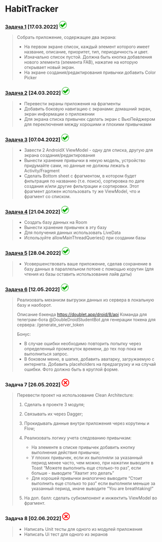 # HabitTracker

### [Задача 1](../../tree/task1) [17.03.2022] <img src="/img/y.png" width="25">

> Собрать приложение, содержащее два экрана:
>
> * На первом экране список, каждый элемент которого имеет название, описание, приоритет, тип, периодичность и цвет.
> * Изначально список пустой. Должна быть кнопка добавления нового элемента (элемента FAB), нажатие на которую открывает новый экран.
> * На экране создания/редактирования привычки добавить Color Picker

### [Задача 2](../../tree/task2) [24.03.2022] <img src="/img/y.png" width="25">

> * Перевести экраны приложения на фрагменты
> * Добавить боковую навигацию с экранами: домашний экран, экран информации о приложении
> * Для экрана списка привычек сделать экран с ВьюПейджером для переключения между хорошими и плохими привычками

### [Задача 3](../../tree/task3) [07.04.2022] <img src="/img/y.png" width="25">

> * Завести 2 AndroidX ViewModel - одну для списка, другую для экрана создания/редактирования
> * Вынести хранение привычки в некую модель, устройство придумайте сами, но данные не должны лежать в Activity/Fragment
> * Сделать Bottom sheet с фрагментом, в котором будет фильтрация по названию (т.е. поиск), сортировка по дате создания и/или другие фильтрации и сортировки.
> Этот фрагмент должен использовать ту же ViewModel, что и фрагмент со списком.



### [Задача 4](../../tree/task4) [21.04.2022] <img src="/img/y.png" width="25">

> * Создать базу данных на Room
> * Вынести хранение привычек в эту базу
> * Для получения данных использовать LiveData
> * Используйте allowMainThreadQueries() при создании базы

### [Задача 5](../../tree/task5) [28.04.2022] <img src="/img/y.png" width="25">

> * Усовершенствовать ваше приложение, сделав сохранение в базу данных в параллельном потоке с помощью корутин (для чтения из базы оставить использование лайв даты)

### [Задача 6](../../tree/task6) [12.05.2022] <img src="/img/y.png" width="25">

> Реализовать механизм выгрузки данных из сервера в локальную базу и
> наоборот.
>
> Описание бэкенда https://doublet.app/droid/8/api
> Команда для телеграм-бота @DoubleDroidStudentBot для генерации токена для сервера: /generate_server_token
>
> Бонус:
> * В случае ошибки необходимо повторить попытку через определенный
> промежуток времени, до тех пор пока не выполниться запрос.
> * В боковом меню, в шапке, добавить аватарку, загружаемую с интернета.
> Добавить placeholders на предзагрузку и на случай ошибки. Фото
> должно быть в круглой форме.

### Задача 7 [26.05.2022] <img src="/img/n.png" width="25">

> Перевести проект на использование Clean Architecture:
>
> 1. Сделать в проекте 3 модуля;
> 2. Связывать их через Dagger;
> 3. Прокидывать данные внутри приложения через корутины и Flow;
> 4. Реализовать логику учета следованию привычкам:
>       * На элементе в списке привычек добавить кнопку выполнения
>   действия привычки;
>       * У плохих привычек, если их выполняли за указанный период менее
>   часто, чем можно, при нажатии выводите в Toast “Можете выполнить
>   еще столько-то раз”, если больше - выводите “Хватит это делать”
>       * Для хорошей привычки аналогично выводите “Стоит выполнить еще
>   столько то раз” если выполнили меньше за указанный период, иначе
>   выводите “You are breathtaking!”
>
> 5. На доп. балл: сделать субкомпонент и инжектить ViewModel во фрагмент.

### Задача 8 [02.06.2022] <img src="/img/n.png" width="25">

> * Написать Unit тесты для одного из модулей приложения
> * Написать Ui тест для одного из экранов
